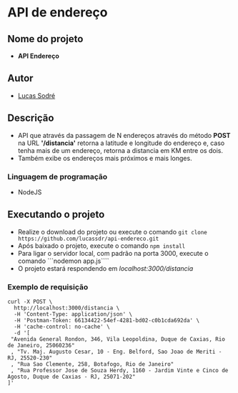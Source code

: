 # **API de endereço**

##  Nome do projeto
-   **API Endereço**

##  Autor
-   [Lucas Sodré](https://github.com/lucassdr)

##  Descrição
-   API que através da passagem de N endereços através do método **POST** na URL **'/distancia'** retorna a latitude e longitude do endereço e, caso tenha mais de um endereço, retorna a distancia em KM entre os dois.
-   Também exibe os endereços mais próximos e mais longes.

###  Linguagem de programação
-   NodeJS

##  Executando o projeto
-   Realize o download do projeto ou execute o comando ```git clone https://github.com/lucassdr/api-endereco.git```
-   Após baixado o projeto, execute o comando ```npm install```
-   Para ligar o servidor local, com padrão na porta 3000, execute o comando ```nodemon app.js````
-   O projeto estará respondendo em *localhost:3000/distancia*

### Exemplo de requisição
```
curl -X POST \
  http://localhost:3000/distancia \
  -H 'Content-Type: application/json' \
  -H 'Postman-Token: 66134422-54ef-4281-bd02-c0b1cda692da' \
  -H 'cache-control: no-cache' \
  -d '[
 "Avenida General Rondon, 346, Vila Leopoldina, Duque de Caxias, Rio de Janeiro, 25060236"
 , "Tv. Maj. Augusto Cesar, 10 - Eng. Belford, Sao Joao de Meriti - RJ, 25520-230"
 , "Rua Sao Clemente, 258, Botafogo, Rio de Janeiro"
 , "Rua Professor Jose de Souza Herdy, 1160 - Jardim Vinte e Cinco de Agosto, Duque de Caxias - RJ, 25071-202"
]'
```